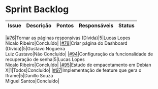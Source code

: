 # Sprint Backlog
|Issue|Descrição|Pontos|Responsáveis|Status|
|:---:|:---:|:---:|:---:|:---:|

|[#76](https://github.com/fga-eps-mds/2019.2-Questmark/issues/76)|Tornar as páginas responsivas (Dívida)|5|Lucas Lopes<br>Nicalo Ribeiro|Concluído|
|[#78](https://github.com/fga-eps-mds/2019.2-Questmark/issues/78)|Criar página do Dashboard (Dívida)|5|Gustavo Nogueira<br>Luiz Gustavo|Não Concluído|
|[#94](https://github.com/fga-eps-mds/2019.2-Questmark/issues/94)|Configuração da funcionalidade de recuperação de senha|5|Lucas Lopes<br>Nicalo Ribeiro|Concluído|
|[#95](https://github.com/fga-eps-mds/2019.2-Questmark/issues/95)|Estudo de empacotamento em Debian X|1|Todos|Concluído|
|[#97](https://github.com/fga-eps-mds/2019.2-Questmark/issues/97)|Implementação de feature que gera o Iframe|5|Danillo Souza<br>Miguel Santos|Concluído|